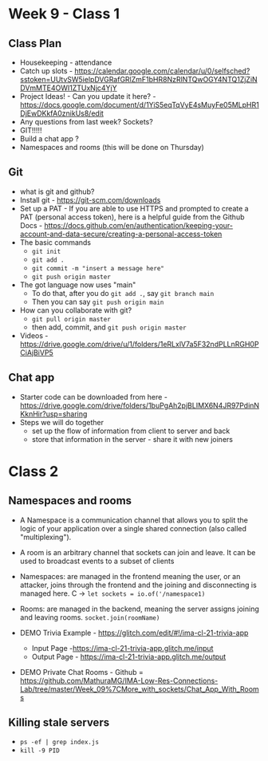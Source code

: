 # Week 9 - Class 1

## Class Plan
* Housekeeping - attendance
* Catch up slots - https://calendar.google.com/calendar/u/0/selfsched?sstoken=UUtvSW5ielpDVGRafGRlZmF1bHR8NzRlNTQwOGY4NTQ1ZjZiNDVmMTE4OWI1ZTUxNjc4YjY
* Project Ideas! - Can you update it here? - https://docs.google.com/document/d/1YiS5eqTqVyE4sMuyFe05MLpHR1DjEwDKkfA0znikUs8/edit
* Any questions from last week? Sockets?
* GIT!!!!!
* Build a chat app ?
* Namespaces and rooms (this will be done on Thursday)

## Git
* what is git and github?
* Install git - https://git-scm.com/downloads
* Set up a PAT - If you are able to use HTTPS and prompted to create a PAT (personal access token), here is a helpful guide from the Github Docs - https://docs.github.com/en/authentication/keeping-your-account-and-data-secure/creating-a-personal-access-token
* The basic commands
  * `git init`
  * `git add .`
  * `git commit -m "insert a message here"`
  * `git push origin master `
* The got language now uses "main"
  * To do that, after you do `git add .`, say `git branch main`
  * Then you can say `git push origin main`
* How can you collaborate with git?
  * `git pull origin master`
  * then add, commit, and `git push origin master`
* Videos - https://drive.google.com/drive/u/1/folders/1eRLxlV7a5F32ndPLLnRGH0PCiAjBiVP5

## Chat app
* Starter code can be downloaded from here - https://drive.google.com/drive/folders/1buPgAh2pjBLIMX6N4JR97PdinNKknHir?usp=sharing
* Steps we will do together
  * set up the flow of information from client to server and back
  * store that information in the server - share it with new joiners

# Class 2

## Namespaces and rooms
* A Namespace is a communication channel that allows you to split the logic of your application over a single shared connection (also called "multiplexing").
* A room is an arbitrary channel that sockets can join and leave. It can be used to broadcast events to a subset of clients
* Namespaces: are managed in the frontend meaning the user, or an attacker, joins through the frontend and the joining and disconnecting is managed here. C -> `let sockets = io.of('/namespace1)`
* Rooms: are managed in the backend, meaning the server assigns joining and leaving rooms. `socket.join(roomName)`

* DEMO Trivia Example - https://glitch.com/edit/#!/ima-cl-21-trivia-app 
  * Input Page -https://ima-cl-21-trivia-app.glitch.me/input
  * Output Page - https://ima-cl-21-trivia-app.glitch.me/output
* DEMO Private Chat Rooms - Github = https://github.com/MathuraMG/IMA-Low-Res-Connections-Lab/tree/master/Week_09%7CMore_with_sockets/Chat_App_With_Rooms 

## Killing stale servers
* `ps -ef | grep index.js`
* `kill -9 PID`

